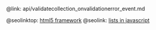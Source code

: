 @link: api/validatecollection_onvalidationerror_event.md

@seolinktop: [html5 framework](https://webix.com)
@seolink: [lists in javascript](https://webix.com/widget/list/)